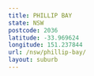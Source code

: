 ```yaml
---
title: PHILLIP BAY
state: NSW
postcode: 2036
latitude: -33.969624
longitude: 151.237844
url: /nsw/phillip-bay/
layout: suburb
---
```

